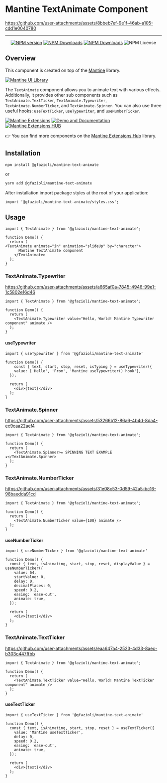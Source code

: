 # Mantine TextAnimate Component

  
https://github.com/user-attachments/assets/8bbeb7ef-9e1f-46ab-a105-cdd1e0040780


---

<div align="center">

  [![NPM version](https://img.shields.io/npm/v/%40gfazioli%2Fmantine-text-animate?style=for-the-badge)](https://www.npmjs.com/package/@gfazioli/mantine-text-animate)
  [![NPM Downloads](https://img.shields.io/npm/dm/%40gfazioli%2Fmantine-text-animate?style=for-the-badge)](https://www.npmjs.com/package/@gfazioli/mantine-text-animate)
  [![NPM Downloads](https://img.shields.io/npm/dy/%40gfazioli%2Fmantine-text-animate?style=for-the-badge&label=%20&color=f90)](https://www.npmjs.com/package/@gfazioli/mantine-text-animate)
  ![NPM License](https://img.shields.io/npm/l/%40gfazioli%2Fmantine-text-animate?style=for-the-badge)

</div>

## Overview

This component is created on top of the [Mantine](https://mantine.dev/) library.

[![Mantine UI Library](https://img.shields.io/badge/-MANTINE_UI_LIBRARY-blue?style=for-the-badge&labelColor=black&logo=mantine
)](https://mantine.dev/)

The `TextAnimate` component allows you to animate text with various effects.
Additionally, it provides other sub components such as `TextAnimate.TextTicker`, `TextAnimate.Typewriter`, `TextAnimate.NumberTicker`, and `TextAnimate.Spinner`.
You can also use three useful hooks: `useTextTicker`, `useTypewriter`, and `useNumberTicker`.

[![Mantine Extensions](https://img.shields.io/badge/-Watch_the_Video-blue?style=for-the-badge&labelColor=black&logo=youtube
)](https://www.youtube.com/playlist?list=PL85tTROKkZrWyqCcmNCdWajpx05-cTal4)
[![Demo and Documentation](https://img.shields.io/badge/-Demo_%26_Documentation-blue?style=for-the-badge&labelColor=black&logo=typescript
)](https://gfazioli.github.io/mantine-text-animate/)
[![Mantine Extensions HUB](https://img.shields.io/badge/-Mantine_Extensions_Hub-blue?style=for-the-badge&labelColor=blue
)](https://mantine-extensions.vercel.app/)

👉 You can find more components on the [Mantine Extensions Hub](https://mantine-extensions.vercel.app/) library.


## Installation

```sh
npm install @gfazioli/mantine-text-animate
```
or 

```sh
yarn add @gfazioli/mantine-text-animate
```

After installation import package styles at the root of your application:

```tsx
import '@gfazioli/mantine-text-animate/styles.css';
```

## Usage

```tsx
import { TextAnimate } from '@gfazioli/mantine-text-animate';

function Demo() {
  return (
<TextAnimate animate="in" animation="slideUp" by="character">
      Mantine TextAnimate component
    </TextAnimate>
  );
}
```

### TextAnimate.Typewriter

https://github.com/user-attachments/assets/a665af0a-7845-4946-99e1-1c5802e16d46


```tsx
import { TextAnimate } from '@gfazioli/mantine-text-animate';

function Demo() {
  return (
    <TextAnimate.Typewriter value="Hello, World! Mantine Typewriter component" animate />
  );
}
```

#### useTypewriter

```tsx
import { useTypewriter } from '@gfazioli/mantine-text-animate'

function Demo() {
    const { text, start, stop, reset, isTyping } = useTypewriter({
    value: ['Hello', 'From', 'Mantine useTypewriter() hook'],
  });

  return (
    <div>{text}</div>
  );
}
```

### TextAnimate.Spinner

https://github.com/user-attachments/assets/53266b12-86a6-4b4d-8da4-ec9caa22aef4


```tsx
import { TextAnimate } from '@gfazioli/mantine-text-animate';

function Demo() {
  return (
    <TextAnimate.Spinner>★ SPINNING TEXT EXAMPLE ★</TextAnimate.Spinner>
  );
}
```

### TextAnimate.NumberTicker


https://github.com/user-attachments/assets/31e08c53-0d59-42a5-bc16-98baedda91cd



```tsx
import { TextAnimate } from '@gfazioli/mantine-text-animate';

function Demo() {
  return (
    <TextAnimate.NumberTicker value={100} animate />
  );
}
```

#### useNumberTicker

```tsx
import { useNumberTicker } from '@gfazioli/mantine-text-animate'

function Demo() {
  const { text, isAnimating, start, stop, reset, displayValue } = useNumberTicker({
    value: 64,
    startValue: 0,
    delay: 0,
    decimalPlaces: 0,
    speed: 0.2,
    easing: 'ease-out',
    animate: true,
  });

  return (
    <div>{text}</div>
  );
}
```

### TextAnimate.TextTicker


https://github.com/user-attachments/assets/eaa647a4-2523-4d33-8aec-b303c447ffbb



```tsx
import { TextAnimate } from '@gfazioli/mantine-text-animate';

function Demo() {
  return (
    <TextAnimate.TextTicker value="Hello, World! Mantine TextTicker component" animate />
  );
}
```

#### useTextTicker

```tsx
import { useTextTicker } from '@gfazioli/mantine-text-animate'

function Demo() {
  const { text, isAnimating, start, stop, reset } = useTextTicker({
    value: 'Mantine useTextTicker',
    delay: 0,
    speed: 0.2,
    easing: 'ease-out',
    animate: true,
  });

  return (
    <div>{text}</div>
  );
}
```
